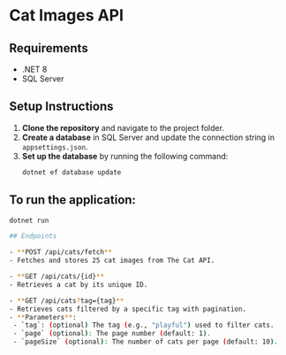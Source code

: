 # Cat Images API

## Requirements
- .NET 8
- SQL Server

## Setup Instructions

1. **Clone the repository** and navigate to the project folder.
2. **Create a database** in SQL Server and update the connection string in `appsettings.json`.
3. **Set up the database** by running the following command:
   ```bash
   dotnet ef database update

## To run the application:
   ```bash
   dotnet run

## Endpoints

- **POST /api/cats/fetch**  
  - Fetches and stores 25 cat images from The Cat API.

- **GET /api/cats/{id}**  
  - Retrieves a cat by its unique ID.

- **GET /api/cats?tag={tag}**  
  - Retrieves cats filtered by a specific tag with pagination.  
  - **Parameters**:
    - `tag`: (optional) The tag (e.g., "playful") used to filter cats.
    - `page` (optional): The page number (default: 1).
    - `pageSize` (optional): The number of cats per page (default: 10).
